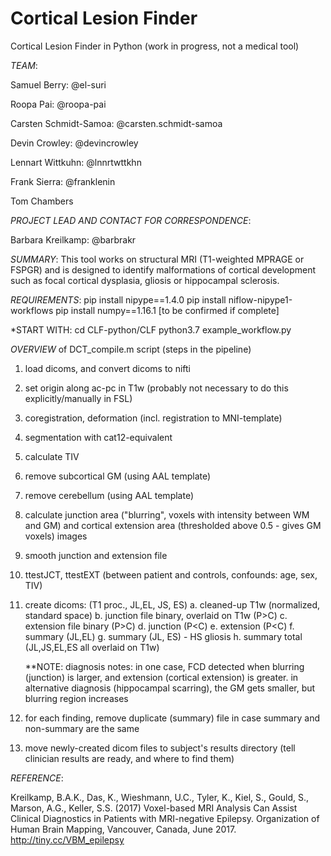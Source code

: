 # Cortical Lesion Finder
Cortical Lesion Finder in Python (work in progress, not a medical tool)

*TEAM*:

Samuel Berry: @el-suri

Roopa Pai: @roopa-pai

Carsten Schmidt-Samoa: @carsten.schmidt-samoa

Devin Crowley: @devincrowley

Lennart Wittkuhn: @lnnrtwttkhn

Frank Sierra: @franklenin

Tom Chambers

*PROJECT LEAD AND CONTACT FOR CORRESPONDENCE*:

Barbara Kreilkamp: @barbrakr


*SUMMARY*:
This tool works on structural MRI (T1-weighted MPRAGE or FSPGR) and is designed to identify malformations of cortical development such as focal cortical dysplasia, gliosis or hippocampal sclerosis.
 
*REQUIREMENTS*:
pip install nipype==1.4.0
pip install niflow-nipype1-workflows
pip install numpy==1.16.1
[to be confirmed if complete]

*START WITH: 
cd CLF-python/CLF
python3.7 example_workflow.py

*OVERVIEW* of DCT_compile.m script (steps in the pipeline)
1. load dicoms, and convert dicoms to nifti
2. set origin along ac-pc in T1w (probably not necessary to do this explicitly/manually in FSL)
3. coregistration, deformation (incl. registration to MNI-template) 
4. segmentation with cat12-equivalent
5. calculate TIV
6. remove subcortical GM (using AAL template)
7. remove cerebellum (using AAL template)
8. calculate junction area ("blurring", voxels with intensity between WM and GM) and cortical extension area (thresholded above 0.5 - gives GM voxels) images
9. smooth junction and extension file
10. ttestJCT, ttestEXT (between patient and controls, confounds: age, sex, TIV)
11. create dicoms: (T1 proc., JL,EL, JS, ES)
    a. cleaned-up T1w (normalized, standard space)
    b. junction file binary, overlaid on T1w (P>C)
    c. extension file binary (P>C)
    d. junction (P<C)
    e. extension (P<C)
    f. summary (JL,EL)
    g. summary (JL, ES) - HS gliosis
    h. summary total (JL,JS,EL,ES all overlaid on T1w)
    
    **NOTE: diagnosis notes: in one case, FCD detected when blurring (junction) is larger, and extension (cortical extension) is greater. in alternative diagnosis (hippocampal scarring), the GM gets smaller, but blurring region increases

12. for each finding, remove duplicate (summary) file in case summary and non-summary are the same
13. move newly-created dicom files to subject's results directory (tell clinician results are ready, and where to find them)


*REFERENCE*:

Kreilkamp, B.A.K., Das, K., Wieshmann, U.C., Tyler, K., Kiel, S., Gould, S., Marson, A.G., Keller, S.S. (2017) Voxel-based MRI Analysis Can Assist Clinical Diagnostics in Patients with MRI-negative Epilepsy. Organization of Human Brain Mapping, Vancouver, Canada, June 2017. http://tiny.cc/VBM_epilepsy
